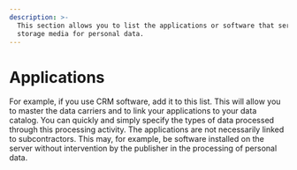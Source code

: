 ```yaml
---
description: >-
  This section allows you to list the applications or software that serve as
  storage media for personal data.
---
```


# Applications

For example, if you use CRM software, add it to this list. This will allow you to master the data carriers and to link your applications to your data catalog. You can quickly and simply specify the types of data processed through this processing activity. The applications are not necessarily linked to subcontractors. This may, for example, be software installed on the server without intervention by the publisher in the processing of personal data.


